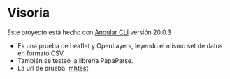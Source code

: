 # Visoria

Este proyecto está hecho con [Angular CLI](https://github.com/angular/angular-cli) versión 20.0.3

- Es una prueba de Leaflet y OpenLayers, leyendo el mismo set de datos en formato CSV.
- También se testeó la libreria PapaParse.
- La url de prueba: [mhtest](https://mhtest.alwaysdata.net/visoria/)


